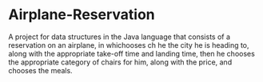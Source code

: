 # Airplane-Reservation
A project for data structures in the Java language that consists of a reservation on an airplane, in whichooses ch he the city he is heading to, along with the appropriate take-off time and landing time, then he chooses the appropriate category of chairs for him, along with the price, and chooses the meals.
